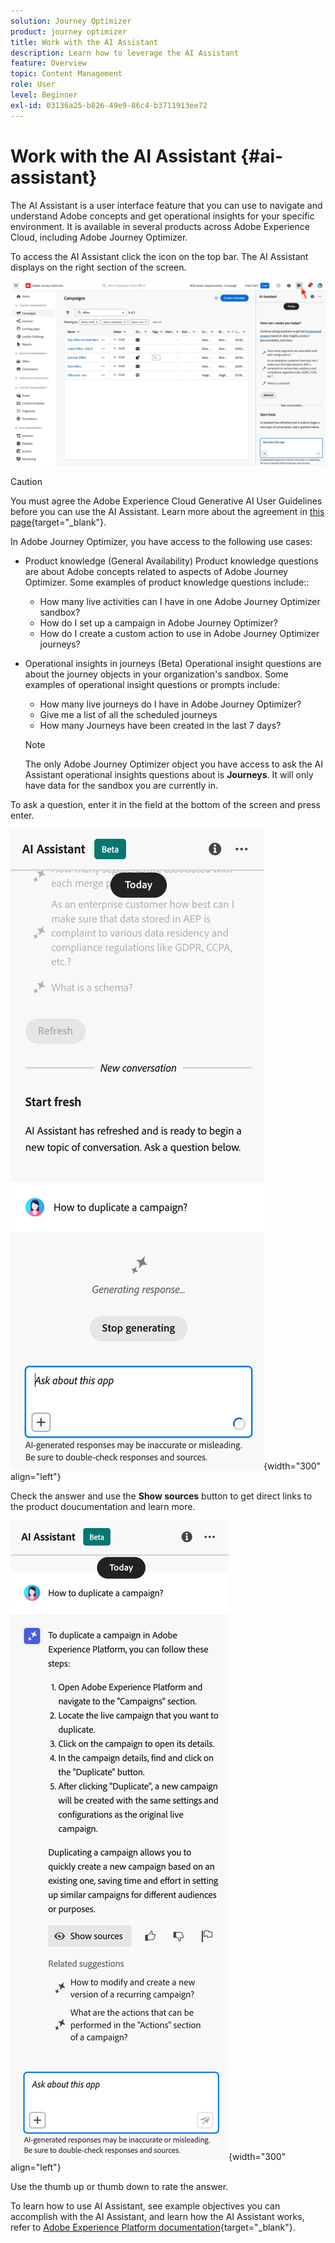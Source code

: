 ```yaml
---
solution: Journey Optimizer
product: journey optimizer
title: Work with the AI Assistant
description: Learn how to leverage the AI Assistant
feature: Overview
topic: Content Management
role: User
level: Beginner
exl-id: 03136a25-b826-49e9-86c4-b3711913ee72
---
```

# Work with the AI Assistant {#ai-assistant}

The AI Assistant is a user interface feature that you can use to navigate and understand Adobe concepts and get operational insights for your specific environment. It is available in several products across Adobe Experience Cloud, including Adobe Journey Optimizer.

To access the AI Assistant click the icon on the top bar. The AI Assistant displays on the right section of the screen.

![](assets/do-not-localize/ai-assistant-open.png)


>[!CAUTION]
>
>You must agree the Adobe Experience Cloud Generative AI User Guidelines before you can use the AI Assistant. Learn more about the agreement in [this page](https://experienceleague.adobe.com/en/docs/experience-platform/ai-assistant/home){target="_blank"}.

In Adobe Journey Optimizer, you have access to the following use cases:

* Product knowledge (General Availability)
    Product knowledge questions are about Adobe concepts related to aspects of Adobe Journey Optimizer. Some examples of product knowledge questions include::

    * How many live activities can I have in one Adobe Journey Optimizer sandbox?
    * How do I set up a campaign in Adobe Journey Optimizer?
    * How do I create a custom action to use in Adobe Journey Optimizer journeys?


* Operational insights in journeys (Beta)
    Operational insight questions are about the journey objects in your organization's sandbox. Some examples of operational insight questions or prompts include:

    * How many live journeys do I have in Adobe Journey Optimizer?
    * Give me a list of all the scheduled journeys
    * How many Journeys have been created in the last 7 days?

    >[!NOTE]
    >
    >The only Adobe Journey Optimizer object you have access to ask the AI Assistant operational insights questions about is **Journeys**. It will only have data for the sandbox you are currently in.


To ask a question, enter it in the field at the bottom of the screen and press enter.

![](assets/do-not-localize/ai-assistant-ask.png){width="300" align="left"}

Check the answer and use the **Show sources** button to get direct links to the product doucumentation and learn more.

![](assets/do-not-localize/ai-assistant-answer.png){width="300" align="left"}

Use the thumb up or thumb down to rate the answer.

To learn how to use AI Assistant, see example objectives you can accomplish with the AI Assistant, and learn how the AI Assistant works, refer to [Adobe Experience Platform documentation](https://experienceleague.adobe.com/en/docs/experience-platform/ai-assistant/home){target="_blank"}.
